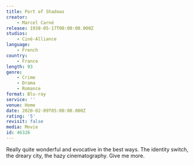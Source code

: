 ```yaml
---
title: Port of Shadows
creator:
    - Marcel Carné
release: 1938-05-17T00:00:00.000Z
studios:
    - Ciné-Alliance
language:
    - French
country:
    - France
length: 93
genre:
    - Crime
    - Drama
    - Romance
format: Blu-ray
service: ''
venue: Home
date: 2020-02-09T05:00:00.000Z
rating: '5'
revisit: false
media: Movie
id: 46326
---
```


Really quite wonderful and evocative in the best ways. The identity switch, the dreary city, the hazy cinematography. Give me more.
